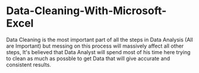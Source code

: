 # Data-Cleaning-With-Microsoft-Excel
Data Cleaning is the most important part of all the steps in Data Analysis (All are Important) but messing on this process will massively affect all other steps,
It's believed that Data Analyst will spend most of his time here trying to clean as much as possble to get Data that will give accurate and consistent results.

